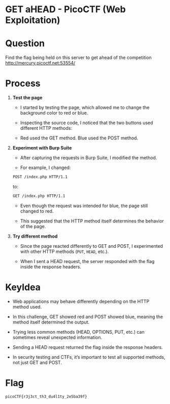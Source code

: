 # GET aHEAD - PicoCTF (Web Exploitation)

# Question
Find the flag being held on this server to get ahead of the competition http://mercury.picoctf.net:53554/

# Process
1. **Test the page**  
   - I started by testing the page, which allowed me to change the background color to red or blue.  

   - Inspecting the source code, I noticed that the two buttons used different HTTP methods:
   
   - Red used the GET method. Blue used the POST method.  
2. **Experiment with Burp Suite**
   - After capturing the requests in Burp Suite, I modified the method.
   
   - For example, I changed:
   ```bash
   POST /index.php HTTP/1.1
   ```
   to:
   ```bash
   GET /index.php HTTP/1.1
   ```
   - Even though the request was intended for blue, the page still changed to red.

   - This suggested that the HTTP method itself determines the behavior of the page.
3. **Try different method**
   - Since the page reacted differently to GET and POST, I experimented with other HTTP methods (```PUT```, ```HEAD```, etc.).

   - When I sent a HEAD request, the server responded with the flag inside the response headers.

# KeyIdea
   - Web applications may behave differently depending on the HTTP method used.

   - In this challenge, GET showed red and POST showed blue, meaning the method itself determined the output.

   - Trying less common methods (HEAD, OPTIONS, PUT, etc.) can sometimes reveal unexpected information.

   - Sending a HEAD request returned the flag inside the response headers.

   - In security testing and CTFs, it’s important to test all supported methods, not just GET and POST.

# Flag
```bash
picoCTF{r3j3ct_th3_du4l1ty_2e5ba39f}
```
